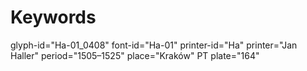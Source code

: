 # Keywords
glyph-id="Ha-01_0408"
font-id="Ha-01"
printer-id="Ha"
printer="Jan Haller"
period="1505–1525"
place="Kraków"
PT plate="164"
